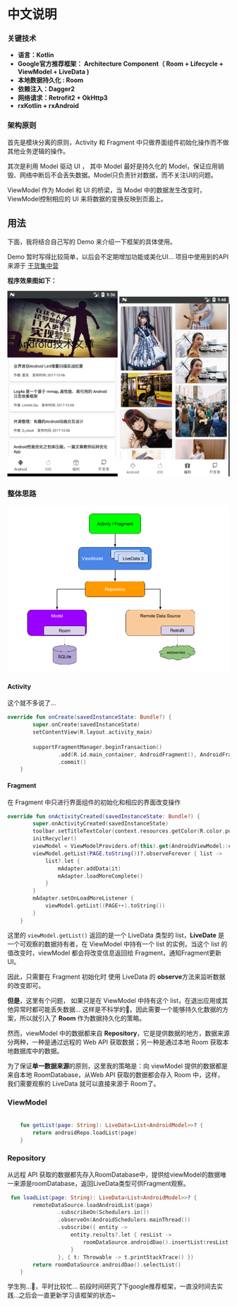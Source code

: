 # 中文说明

### 关键技术

- **语言：Kotlin**
- **Google官方推荐框架： Architecture Component（ Room + Lifecycle + ViewModel + LiveData )**
- **本地数据持久化 : Room**
- **依赖注入：Dagger2**
- **网络请求：Retrofit2 + OkHttp3**
- **rxKotlin + rxAndroid**




### 架构原则

首先是模块分离的原则，Activity 和 Fragment 中只做界面组件初始化操作而不做其他业务逻辑的操作。

其次是利用 Model 驱动 UI ， 其中 Model 最好是持久化的 Model，保证应用销毁、网络中断后不会丢失数据。Model只负责针对数据，而不关注UI的问题。

ViewModel 作为 Model 和 UI 的桥梁，当 Model 中的数据发生改变时， ViewModel控制相应的 UI 来将数据的变换反映到页面上。



## 用法

下面，我将结合自己写的 Demo 来介绍一下框架的具体使用。

Demo 暂时写得比较简单，以后会不定期增加功能或美化UI... 项目中使用到的API来源于
[干货集中营](http://gank.io/api)


**程序效果图如下：** 



<img src="/screenshots/UI.png" width="250" alt="screenshot" title="screenshot"/>
<img src="/screenshots/meizhi.png" width="250"alt="screenshot" title="screenshot" />



### 整体思路

![AC](/screenshots/AC.png)

#### Activity

这个就不多说了...

```kotlin
override fun onCreate(savedInstanceState: Bundle?) {
        super.onCreate(savedInstanceState)
        setContentView(R.layout.activity_main)

        supportFragmentManager.beginTransaction()
                .add(R.id.main_container, AndroidFragment(), AndroidFragment.TAG)
                .commit()
    }
```

#### Fragment

在 Fragment 中只进行界面组件的初始化和相应的界面改变操作

```kotlin
override fun onActivityCreated(savedInstanceState: Bundle?) {
        super.onActivityCreated(savedInstanceState)
        toolbar.setTitleTextColor(context.resources.getColor(R.color.pureWhite))
        initRecycler()
        viewModel = ViewModelProviders.of(this).get(AndroidViewModel::class.java)
        viewModel.getList(PAGE.toString())?.observeForever { list ->
            list?.let {
                mAdapter.addData(it)
                mAdapter.loadMoreComplete()
            }
        }
        mAdapter.setOnLoadMoreListener {
            viewModel.getList((PAGE++).toString())
        }
    }
```

这里的 `viewModel.getList()` 返回的是一个 LiveData 类型的 list，**LiveDate** 是一个可观察的数据持有者，在 ViewModel 中持有一个 list 的实例，当这个 list 的值改变时，viewModel 都会将改变信息返回给 Fragment，通知Fragment更新UI。

因此，只需要在 Fragment 初始化时 使用 LiveData 的 **observe**方法来监听数据的改变即可。

**但是**，这里有个问题， 如果只是在 ViewModel 中持有这个 list，在退出应用或其他异常时都可能丢失数据... 这样是不科学的🤔。因此需要一个能够持久化数据的方案，所以就引入了 **Room** 作为数据持久化的策略。

然而，viewModel 中的数据都来自 **Repository**，它是提供数据的地方，数据来源分两种，一种是通过远程的 Web API 获取数据；另一种是通过本地 Room 获取本地数据库中的数据。

为了保证**单一数据来源**的原则，这里我的策略是：向 viewModel 提供的数据都是来自本地 RoomDatabase，从Web API 获取的数据都会存入 Room 中，这样，我们需要观察的 LiveData 就可以直接来源于 Room了。

### ViewModel

```kotlin

    fun getList(page: String): LiveData<List<AndroidModel>>? {
        return androidRepo.loadList(page)
    }
```



### Repository

从远程 API 获取的数据都先存入RoomDatabase中，提供给viewModel的数据唯一来源是roomDatabase，返回LiveData类型可供Fragment观察。

```kotlin
 fun loadList(page: String): LiveData<List<AndroidModel>>? {
        remoteDataSource.loadAndroidList(page)
                .subscribeOn(Schedulers.io())
                .observeOn(AndroidSchedulers.mainThread())
                .subscribe({ entity ->
                    entity.results?.let { resList ->
                        roomDataSource.androidDao().insertList(resList)
                    }
                }, { t: Throwable -> t.printStackTrace() })
        return roomDataSource.androidDao().selectList()
    }
```



学生狗…🐶，平时比较忙...  前段时间研究了下google推荐框架，一直没时间去实践…之后会一直更新学习该框架的状态~





